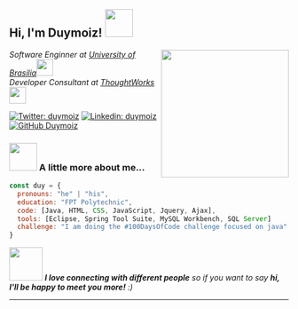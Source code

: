 <h2> Hi, I'm Duymoiz! <img src="https://media.giphy.com/media/mGcNjsfWAjY5AEZNw6/giphy.gif" width="50"></h2>
<img align='right' src="https://media.giphy.com/media/ieyl9zmCjO4b4t6qoY/giphy.gif" width="230">
<p><em>Software Enginner at <a href="http://www.unb.br">University of Brasilia</a><img src="https://media.giphy.com/media/fYSnHlufseco8Fh93Z/giphy.gif" width="30"></br>Developer Consultant at <a href="https://www.thoughtworks.com">ThoughtWorks</a><img src="https://media.giphy.com/media/WUlplcMpOCEmTGBtBW/giphy.gif" width="30"> 
</em></p>

[![Twitter: duymoiz](https://img.shields.io/twitter/follow/duymoiz?style=social)](https://twitter.com/duymoiz)
[![Linkedin: duymoiz](https://img.shields.io/badge/-duymoiz-blue?style=flat-square&logo=Linkedin&logoColor=white&link=https://www.linkedin.com/in/duymoiz/)](https://www.linkedin.com/in/duymoiz/)
[![GitHub Duymoiz](https://img.shields.io/github/followers/duymoiz?label=follow&style=social)](https://github.com/duymoiz)


### <img src="https://media.giphy.com/media/VgCDAzcKvsR6OM0uWg/giphy.gif" width="50"> A little more about me...  

```javascript
const duy = {
  pronouns: "he" | "his",
  education: "FPT Polytechnic",
  code: [Java, HTML, CSS, JavaScript, Jquery, Ajax],
  tools: [Eclipse, Spring Tool Suite, MySQL Workbench, SQL Server]
  challenge: "I am doing the #100DaysOfCode challenge focused on java"
}
```

<img src="https://media.giphy.com/media/LnQjpWaON8nhr21vNW/giphy.gif" width="60"> <em><b>I love connecting with different people</b> so if you want to say <b>hi, I'll be happy to meet you more!</b> :)</em>

---
